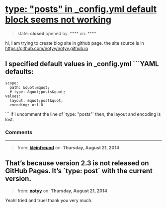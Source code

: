 # [type: &quot;posts&quot; in _config.yml default block seems not working](https://github.com/jekyll/jekyll-help/issues/136)

> state: **closed** opened by: **** on: ****

hi, I am trying to create blog site in github page. the site source is in https://github.com/notyy/notyy.github.io

I specified default values in _config.yml
&#x60;&#x60;&#x60;YAML
defaults:
  -
    scope:
      path: &quot;&quot;
      # type: &quot;posts&quot;
    values:
      layout: &quot;post&quot;
      encoding: utf-8
&#x60;&#x60;&#x60;
if I uncomment the line of &#x60;type: &quot;posts&quot;&#x60; then, the layout and encoding is lost.


### Comments

---
> from: [**kleinfreund**](https://github.com/jekyll/jekyll-help/issues/136#issuecomment-52918711) on: **Thursday, August 21, 2014**

That’s because version 2.3 is not released on GitHub Pages. It’s &#x60;type: post&#x60; with the current version.
---
> from: [**notyy**](https://github.com/jekyll/jekyll-help/issues/136#issuecomment-52919086) on: **Thursday, August 21, 2014**

Yeah! tried and true!  thank you very much.
